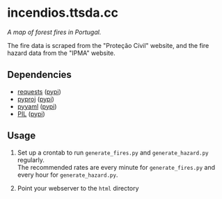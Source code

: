incendios.ttsda.cc
==================
*A map of forest fires in Portugal.*

The fire data is scraped from the "Proteção Cívil" website, and the fire hazard data from the "IPMA" website.

Dependencies
----------
* [requests](http://python-requests.org) ([pypi](https://pypi.python.org/pypi/requests))
* [pyproj](http://code.google.com/p/pyproj) ([pypi](https://pypi.python.org/pypi/pyproj))
* [pyyaml](http://pyyaml.org) ([pypi](https://pypi.python.org/pypi/pyyaml))
* [PIL](http://www.pythonware.com/products/pil) ([pypi](https://pypi.python.org/pypi/PIL))

Usage
-----
1. Set up a crontab to run `generate_fires.py` and `generate_hazard.py` regularly.  
The recommended rates are every minute for `generate_fires.py` and every hour for `generate_hazard.py`.

2. Point your webserver to the `html` directory